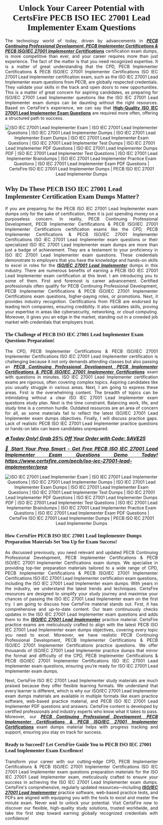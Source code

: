<h1 style="text-align: center;"><strong><span style="display:block; color:#Black; "><span style="font-family:Times New Roman,Times,serif;">Unlock Your Career Potential with CertsFire PECB ISO IEC 27001 Lead Implementer Exam Questions</span></span></strong></h1>

<p style="text-align:justify">The technology world of today, driven by advancements in <u><em><strong>PECB Continuing Professional Development, PECB Implementer Certifications & PECB ISO/IEC 27001 Implementer Certifications</strong></em></u> certification exam dumps, is more competitive than ever, and your career requires more than just experience. The fact of the matter is that you need recognized expertise. It is a matter of great understanding that the CPD, PECB Implementer Certifications & PECB ISO/IEC 27001 Implementer Certifications ISO IEC 27001 Lead Implementer certification exam, such as the ISO IEC 27001 Lead Implementer exam questions from PECB, are globally respected credentials. They validate your skills in the track and open doors to new opportunities. This is a matter of great concern for aspiring candidates, as preparing for ISO/IEC 27001 Lead Implementer questions like the ISO IEC 27001 Lead Implementer exam dumps can be daunting without the right resources. <span style="box-sizing:border-box;margin:0;padding:0;text-align:left">Based on CertsFire's experience, we can say that <a href="https://www.certsfire.com/pecb/iso-iec-27001-lead-implementer/prep" target="_blank"><strong>High-Quality ISO IEC 27001 Lead Implementer Exam Questions</strong></a> are required more often</span>, offering a structured path to success.</p>

<p style="text-align: center;"><img alt="ISO IEC 27001 Lead Implementer Exam | ISO IEC 27001 Lead Implementer Questions | ISO IEC 27001 Lead Implementer Dumps | ISO IEC 27001 Lead Implementer Exam Dumps | ISO IEC 27001 Lead Implementer Exam Questions | ISO IEC 27001 Lead Implementer Test Dumps | ISO IEC 27001 Lead Implementer PDF Questions | ISO IEC 27001 Lead Implementer Dumps PDF | ISO IEC 27001 Lead Implementer Test Questions | ISO IEC 27001 Lead Implementer Braindumps | ISO IEC 27001 Lead Implementer Practice Exam Questions | ISO IEC 27001 Lead Implementer Exam PDF Questions | CertsFire ISO IEC 27001 Lead Implementer Dumps | PECB ISO IEC 27001 Lead Implementer Dumps" src="https://i.ibb.co/VpBphDrm/certs1.jpg" /></p>

<h2><strong><span style="display:block; color:#Black; "><span style="font-family:Times New Roman,Times,serif;">Why Do These PECB ISO IEC 27001 Lead Implementer Certification Exam Dumps Matter? </span></span></strong></h2>

<p style="text-align:justify">If you are preparing for the PECB ISO IEC 27001 Lead Implementer exam dumps only for the sake of certification, then it is just spending money on a purposeless concern. In reality, PECB Continuing Professional Development, PECB Implementer Certifications & PECB ISO/IEC 27001 Implementer Certifications certification exams like the CPD, PECB Implementer Certifications & PECB ISO/IEC 27001 Implementer Certifications ISO IEC 27001 Lead Implementer exam questions or their specialized ISO IEC 27001 Lead Implementer exam dumps are more than just a badge of achievement. They are a testament to your proficiency in ISO IEC 27001 Lead Implementer exam questions. These credentials demonstrate to employers that you have the knowledge and hands-on skills to excel in roles for the <u><em><strong>ISO/IEC 27001 Lead Implementer</strong></em></u> dumps in this industry. There are numerous benefits of earning a PECB ISO IEC 27001 Lead Implementer exam certification at this level. I am introducing you to some of them. First and foremost is career advancement. Certified professionals often qualify for PECB Continuing Professional Development, PECB Implementer Certifications & PECB ISO/IEC 27001 Implementer Certifications exam questions, higher-paying roles, or promotions. Next, it provides industry recognition. Certifications from PECB are endorsed by leading tech companies, ensuring credibility. It also validates skills, proving your expertise in areas like cybersecurity, networking, or cloud computing. Moreover, it gives you an edge in the market, standing out in a crowded job market with credentials that employers trust.</p>

<h3><strong><span style="display:block; color:#Black; "><span style="font-family:Times New Roman,Times,serif;">The Challenge of PECB ISO IEC 27001 Lead Implementer Exam Questions Preparation!</span></span></strong></h3>

<p style="text-align:justify">The CPD, PECB Implementer Certifications & PECB ISO/IEC 27001 Implementer Certifications ISO IEC 27001 Lead Implementer certification is challenging because it not only demands attending classes but also passing an <u><em><strong>PECB Continuing Professional Development, PECB Implementer Certifications & PECB ISO/IEC 27001 Implementer Certifications</strong></em></u> exam with questions in minutes. ISO IEC 27001 Lead Implementer certification exams are rigorous, often covering complex topics. Aspiring candidates like you usually struggle in various areas. Next, I am going to express these areas. First is the overwhelming content. The breadth of topics can be intimidating without a clear ISO IEC 27001 Lead Implementer exam questions study plan. Next is the time constraint. Balancing work, life, and study time is a common hurdle. Outdated resources are an area of concern for all, as some materials fail to reflect the latest ISO/IEC 27001 Lead Implementer exam dumps objectives. Finally, I will discuss practice gaps. Lack of realistic PECB ISO IEC 27001 Lead Implementer practice questions or hands-on labs can leave candidates unprepared.</p>

<p style="text-align:justify"><span style="font-size:16px;"><u><em><strong>🔥 Today Only! Grab 25% Off Your Order with Code: SAVE25</strong></em></u></span></p>

<p style="text-align:justify"><span style="font-size:16px;"><u><em><strong>🎯 Start Your Prep Smart - Get Free PECB ISO IEC 27001 Lead Implementer Exam Questions Demo Today! <a href="https://www.certsfire.com/pecb/iso-iec-27001-lead-implementer/prep">https://www.certsfire.com/pecb/iso-iec-27001-lead-implementer/prep</a></strong></em></u></span></p>

<p style="text-align: center;"><img alt="ISO IEC 27001 Lead Implementer Exam | ISO IEC 27001 Lead Implementer Questions | ISO IEC 27001 Lead Implementer Dumps | ISO IEC 27001 Lead Implementer Exam Dumps | ISO IEC 27001 Lead Implementer Exam Questions | ISO IEC 27001 Lead Implementer Test Dumps | ISO IEC 27001 Lead Implementer PDF Questions | ISO IEC 27001 Lead Implementer Dumps PDF | ISO IEC 27001 Lead Implementer Test Questions | ISO IEC 27001 Lead Implementer Braindumps | ISO IEC 27001 Lead Implementer Practice Exam Questions | ISO IEC 27001 Lead Implementer Exam PDF Questions | CertsFire ISO IEC 27001 Lead Implementer Dumps | PECB ISO IEC 27001 Lead Implementer Dumps" src="https://i.ibb.co/21myHSmd/certs2.jpg" /></p>

<h3><strong><span style="display:block; color:#Black; "><span style="font-family:Times New Roman,Times,serif;">How CertsFire PECB ISO IEC 27001 Lead Implementer Dumps Preparation Materials Set You Up for Exam Success!</span></span></strong></h3>

<p style="text-align:justify">As discussed previously, you need relevant and updated PECB Continuing Professional Development, PECB Implementer Certifications & PECB ISO/IEC 27001 Implementer Certifications exam dumps. We specialise in providing top-tier preparation materials tailored to a wide range of CPD, PECB Implementer Certifications & PECB ISO/IEC 27001 Implementer Certifications ISO IEC 27001 Lead Implementer certification exam questions, including the ISO IEC 27001 Lead Implementer exam dumps. With years in the industry, we understand the latest trends and techniques. CertsFire resources are designed to simplify your study journey and maximise your chances of passing the ISO IEC 27001 Lead Implementer exam on the first try. I am going to discuss how CertsFire material stands out. First, it has comprehensive and up-to-date content. Our team continuously checks updates in the ISO IEC 27001 Lead Implementer exam questions and adds them to the <u><em><strong>ISO/IEC 27001 Lead Implementer</strong></em></u> practice material. CertsFire practice exams are meticulously crafted to align with the latest PECB ISO IEC 27001 Lead Implementer exam dumps objectives, covering every topic you need to excel. Moreover, we have realistic PECB Continuing Professional Development, PECB Implementer Certifications & PECB ISO/IEC 27001 Implementer Certifications practice questions. We offer thousands of ISO/IEC 27001 Lead Implementer practice dumps that mirror the format and difficulty of the CPD, PECB Implementer Certifications & PECB ISO/IEC 27001 Implementer Certifications ISO IEC 27001 Lead Implementer exam questions, ensuring you’re ready for ISO IEC 27001 Lead Implementer exam dumps.</p>

<p style="text-align: justify;">Next, CertsFire ISO IEC 27001 Lead Implementer study materials are much praised because they offer flexible learning formats. We understand that every learner is different, which is why our ISO/IEC 27001 Lead Implementer exam dumps materials are available in multiple formats like exam practice software, web-based practice material, and PECB ISO IEC 27001 Lead Implementer PDF questions and answers. CertsFire content is developed by certified professionals and industry experts who know what it takes to pass. Moreover, our <u><em><strong>PECB Continuing Professional Development, PECB Implementer Certifications & PECB ISO/IEC 27001 Implementer Certifications</strong></em></u> exam dumps material helps with progress tracking and support, ensuring you stay on track for success.</p>

<h3><strong><span style="display:block; color:#Black; "><span style="font-family:Times New Roman,Times,serif;">Ready to Succeed? Let CertsFire Guide You to PECB ISO IEC 27001 Lead Implementer Exam Excellence!</span></span></strong></h3>

<p style="text-align:justify">Transform your career with our cutting-edge CPD, PECB Implementer Certifications & PECB ISO/IEC 27001 Implementer Certifications ISO IEC 27001 Lead Implementer exam questions preparation materials for the ISO IEC 27001 Lead Implementer exam, meticulously crafted to ensure your success in achieving the ISO IEC 27001 Lead Implementer exam dumps. CertsFire's comprehensive, regularly updated resources—including <u><em><strong>ISO/IEC 27001 Lead Implementer</strong></em></u> practice software, web-based practice tests, and PDFs are aligned with equipping you with the tools to excel and master the minute exam. Never wait to unlock your potential. Visit CertsFire now to discover our flexible, high-quality study solutions, trusted worldwide, and take the first step toward earning globally recognized credentials with confidence!</p>
